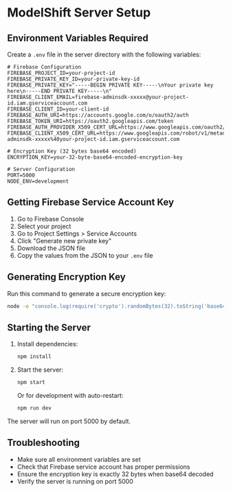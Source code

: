 # ModelShift Server Setup

## Environment Variables Required

Create a `.env` file in the server directory with the following variables:

```env
# Firebase Configuration
FIREBASE_PROJECT_ID=your-project-id
FIREBASE_PRIVATE_KEY_ID=your-private-key-id
FIREBASE_PRIVATE_KEY="-----BEGIN PRIVATE KEY-----\nYour private key here\n-----END PRIVATE KEY-----\n"
FIREBASE_CLIENT_EMAIL=firebase-adminsdk-xxxxx@your-project-id.iam.gserviceaccount.com
FIREBASE_CLIENT_ID=your-client-id
FIREBASE_AUTH_URI=https://accounts.google.com/o/oauth2/auth
FIREBASE_TOKEN_URI=https://oauth2.googleapis.com/token
FIREBASE_AUTH_PROVIDER_X509_CERT_URL=https://www.googleapis.com/oauth2/v1/certs
FIREBASE_CLIENT_X509_CERT_URL=https://www.googleapis.com/robot/v1/metadata/x509/firebase-adminsdk-xxxxx%40your-project-id.iam.gserviceaccount.com

# Encryption Key (32 bytes base64 encoded)
ENCRYPTION_KEY=your-32-byte-base64-encoded-encryption-key

# Server Configuration
PORT=5000
NODE_ENV=development
```

## Getting Firebase Service Account Key

1. Go to Firebase Console
2. Select your project
3. Go to Project Settings > Service Accounts
4. Click "Generate new private key"
5. Download the JSON file
6. Copy the values from the JSON to your `.env` file

## Generating Encryption Key

Run this command to generate a secure encryption key:

```bash
node -e "console.log(require('crypto').randomBytes(32).toString('base64'))"
```

## Starting the Server

1. Install dependencies:

   ```bash
   npm install
   ```

2. Start the server:

   ```bash
   npm start
   ```

   Or for development with auto-restart:

   ```bash
   npm run dev
   ```

The server will run on port 5000 by default.

## Troubleshooting

- Make sure all environment variables are set
- Check that Firebase service account has proper permissions
- Ensure the encryption key is exactly 32 bytes when base64 decoded
- Verify the server is running on port 5000

